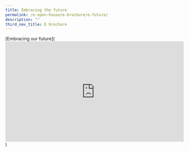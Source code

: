 ```yaml
---
title: Embracing the future
permalink: /e-open-house/e-brochure/e-future/
description: ""
third_nav_title: E brochure
---
```

[Embracing our future](<iframe allowfullscreen="" allow="accelerometer; autoplay; clipboard-write; encrypted-media; gyroscope; picture-in-picture; web-share" frameborder="0" title="YouTube video player" src="https://www.youtube.com/embed/TOpcZbot9Mo" height="315" width="560"></iframe>)